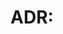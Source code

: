# ADR: <title>

- **Context**: <why the decision is needed>
- **Decision**: <what we choose>
- **Status**: proposed | accepted | superseded
- **Consequences**: <trade-offs>
